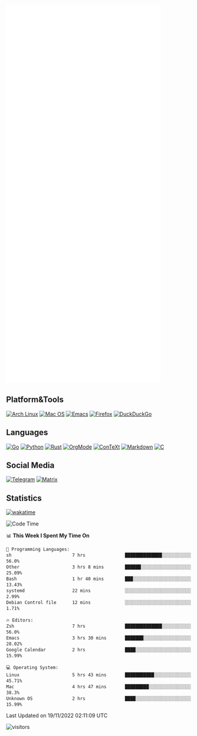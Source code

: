 ![Metrics](https://github.com/SteamedFish/SteamedFish/blob/master/github-metrics.svg)

## Platform&Tools

[![Arch Linux](https://img.shields.io/badge/ArchLinux-1793D1?logo=arch-linux&logoColor=fff&style=flat-square)](https://archlinux.org/)
[![Mac OS](https://img.shields.io/badge/MacOS-000000?style=flat-square&logo=macos&logoColor=F0F0F0)](https://www.apple.com/macos/)
[![Emacs](https://img.shields.io/badge/Emacs-%237F5AB6.svg?&style=flat-square&logo=gnu-emacs&logoColor=white)](https://www.gnu.org/software/emacs/)
[![Firefox](https://img.shields.io/badge/Firefox-FF7139?style=flat-square&logo=Firefox-Browser&logoColor=white)](https://firefox.com/)
[![DuckDuckGo](https://img.shields.io/badge/DuckDuckGo-DE5833?style=flat-square&logo=DuckDuckGo&logoColor=white)](https://duckduckgo.com/)

## Languages

[![Go](https://img.shields.io/badge/Golang-%2300ADD8.svg?style=flat-square&logo=go&logoColor=white)](https://golang.org/)
[![Python](https://img.shields.io/badge/Python-3670A0?style=flat-square&logo=python&logoColor=ffdd54)](https://www.python.org/)
[![Rust](https://img.shields.io/badge/Rust-%23000000.svg?style=flat-square&logo=rust&logoColor=white)](https://www.rust-lang.org/)
[![OrgMode](https://img.shields.io/badge/OrgMode-%23000000.svg?style=flat-square&logo=org&logoColor=white)](https://orgmode.org/)
[![ConTeXt](https://img.shields.io/badge/ConTeXt-%23008080.svg?style=flat-square&logo=latex&logoColor=white)](https://contextgarden.net/)
[![Markdown](https://img.shields.io/badge/MarkDown-%23000000.svg?style=flat-square&logo=markdown&logoColor=white)](https://daringfireball.net/projects/markdown/)
[![C](https://img.shields.io/badge/C-%2300599C.svg?style=flat-square&logo=c&logoColor=white)](https://www.iso.org/standard/74528.html)

## Social Media
[![Telegram](https://img.shields.io/badge/SteamedFish-2CA5E0?style=social&logo=telegram&logoColor=white)](https://t.me/SteamedFish)
[![Matrix](https://img.shields.io/badge/SteamedFish-2CA5E0?style=social&logo=matrix&logoColor=black)](https://matrix.to/#/@i:steamedfish.org)

## Statistics
[![wakatime](https://wakatime.com/badge/user/168280d6-fcf2-4b4f-ad3a-dc4612f35b38.svg)](https://wakatime.com/@168280d6-fcf2-4b4f-ad3a-dc4612f35b38)

<!--START_SECTION:waka-->
![Code Time](http://img.shields.io/badge/Code%20Time-2%2C141%20hrs%204%20mins-blue)

📊 **This Week I Spent My Time On** 

```text
💬 Programming Languages: 
sh                       7 hrs               ██████████████░░░░░░░░░░░   56.0% 
Other                    3 hrs 8 mins        ██████░░░░░░░░░░░░░░░░░░░   25.09% 
Bash                     1 hr 40 mins        ███░░░░░░░░░░░░░░░░░░░░░░   13.43% 
systemd                  22 mins             ░░░░░░░░░░░░░░░░░░░░░░░░░   2.99% 
Debian Control file      12 mins             ░░░░░░░░░░░░░░░░░░░░░░░░░   1.71%

🔥 Editors: 
Zsh                      7 hrs               ██████████████░░░░░░░░░░░   56.0% 
Emacs                    3 hrs 30 mins       ███████░░░░░░░░░░░░░░░░░░   28.02% 
Google Calendar          2 hrs               ████░░░░░░░░░░░░░░░░░░░░░   15.99%

💻 Operating System: 
Linux                    5 hrs 43 mins       ███████████░░░░░░░░░░░░░░   45.71% 
Mac                      4 hrs 47 mins       █████████░░░░░░░░░░░░░░░░   38.3% 
Unknown OS               2 hrs               ████░░░░░░░░░░░░░░░░░░░░░   15.99%

```


 Last Updated on 19/11/2022 02:11:09 UTC
<!--END_SECTION:waka-->

![visitors](https://visitor-badge.laobi.icu/badge?page_id=SteamedFish.SteamedFish)
